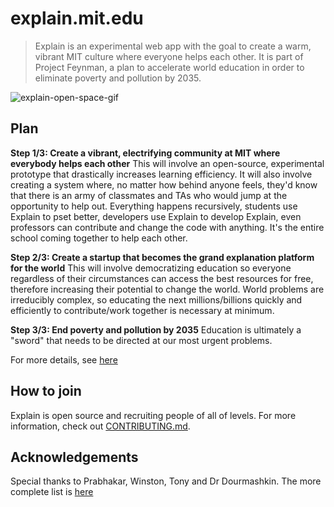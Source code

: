 # explain.mit.edu
>Explain is an experimental web app with the goal to create a warm, vibrant MIT culture where everyone helps each other. It is part of Project Feynman, a plan to accelerate world education in order to eliminate poverty and pollution by 2035. 

![explain-open-space-gif](documentation/explain-github-gif.gif)

## Plan
**Step 1/3: Create a vibrant, electrifying community at MIT where everybody helps each other**
This will involve an open-source, experimental prototype that drastically increases learning efficiency. It will also involve creating a system where, no matter how behind anyone feels, they'd know that there is an army of classmates and TAs who would jump at the opportunity to help out. Everything happens recursively, students use Explain to pset better, developers use Explain to develop Explain, even professors can contribute and change the code with anything. It's the entire school coming together to help each other. 

**Step 2/3: Create a startup that becomes the grand explanation platform for the world**
This will involve democratizing education so everyone regardless of their circumstances can access the best resources for free, therefore increasing their potential to change the world. World problems are irreducibly complex, so educating the next millions/billions quickly and efficiently to contribute/work together is necessary at minimum. 

**Step 3/3: End poverty and pollution by 2035**
Education is ultimately a "sword" that needs to be directed at our most urgent problems. 

For more details, see [here](https://docs.google.com/document/d/15d4Ne4K5kRBuu-1EAcrBSDLQqzLtuVP3zg6iujNnEdE/edit)
 
## How to join
Explain is open source and recruiting people of all of levels. For more information, check out [CONTRIBUTING.md](documentation/CONTRIBUTING.md).  

## Acknowledgements
Special thanks to Prabhakar, Winston, Tony and Dr Dourmashkin. The more complete list is [here](documentation/ACKNOWLEDGEMENTS.md)
